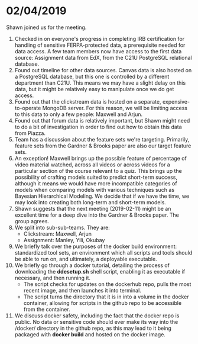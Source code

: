 # 02/04/2019
Shawn joined us for the meeting.

1. Checked in on everyone's progress in completing IRB certification for handling of sensitive FERPA-protected data, a prerequisite needed for data access. A few team members now have access to the first data source: Assignment data from EdX, from the C21U PostgreSQL relational database.
2. Found out timeline for other data sources. Canvas data is also hosted on a PostgreSQL database, but this one is controlled by a different department than C21U. This means we may have a slight delay on this data, but it might be relatively easy to manipulate once we do get access.
3. Found out that the clickstream data is hosted on a separate, expensive-to-operate MongoDB server. For this reason, we will be limiting access to this data to only a few people: Maxwell and Arjun.
4. Found out that forum data is relatively important, but Shawn might need to do a bit of investigation in order to find out how to obtain this data from Piazza.
5. Team has a discussion about the feature sets we're targeting. Primarily, feature sets from the Gardner & Brooks paper are also our target feature sets.
6. An exception! Maxwell brings up the possible feature of percentage of video material watched, across all videos or across videos for a particular section of the course relevant to a quiz. This brings up the possibility of crafting models suited to predict short-term success, although it means we would have more incompatible categories of models when comparing models with various techniques such as Bayesian Hierarchical Modeling. We decide that if we have the time, we may look into creating both long-term and short-term models.
7. Shawn suggests that the next meeting (2019-02-11) might be an excellent time for a deep dive into the Gardner & Brooks paper. The group agrees.
8. We split into sub-sub-teams. They are:
	* Clickstream: Maxwell, Arjun
	* Assignment: Manley, Yili, Okubay
9. We briefly talk over the purposes of the docker build environment: standardized tool sets, an environment which all scripts and tools should be able to run on, and ultimately, a deployable executable.
9. We briefly go through a docker tutorial, detailing the process of downloading the **ddesetup.sh** shell script, enabling it as executable if necessary, and then running it.
	* The script checks for updates on the dockerhub repo, pulls the most recent image, and then launches it into terminal.
	* The script turns the directory that it is in into a volume in the docker container, allowing for scripts in the github repo to be accessible from the container.
10. We discuss docker safety, including the fact that the docker repo is public. No data or sensitive code should ever make its way into the /docker/ directory in the github repo, as this may lead to it being packaged with **docker build** and hosted on the docker image.

